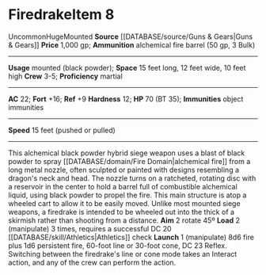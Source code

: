 ﻿---
ac: '22'
fortitude: '+16'
hardness: '12'
hp: '70'
id: '15'
item_category: Siege Weapons
land_speed: '15'
level: '8'
max_speed: '15'
name: Firedrake
price: 1,000 gp
rarity: Uncommon
reflex: '+9'
size: Huge
source: '[[DATABASE/source/Guns & Gears|Guns & Gears]]'
trait:
- '[[DATABASE/trait/Mounted|Mounted]]'
- '[[DATABASE/trait/Uncommon|Uncommon]]'
type: Siege Weapon
usage: mounted (black powder)

---
# Firedrake<span class="item-type">Item 8</span>

<span class="trait-uncommon item-trait">Uncommon</span><span class="trait-size item-trait">Huge</span><span class="item-trait">Mounted</span>
**Source** [[DATABASE/source/Guns & Gears|Guns & Gears]]
**Price** 1,000 gp; **Ammunition** alchemical fire barrel (50 gp, 3 Bulk)

---
**Usage** mounted (black powder); **Space** 15 feet long, 12 feet wide, 10 feet high
**Crew** 3-5; **Proficiency** martial

---
**AC** 22; **Fort** +16; **Ref** +9
**Hardness** 12; **HP** 70 (BT 35); **Immunities** object immunities

---
**Speed** 15 feet (pushed or pulled)

---
This alchemical black powder hybrid siege weapon uses a blast of black powder to spray [[DATABASE/domain/Fire Domain|alchemical fire]] from a long metal nozzle, often sculpted or painted with designs resembling a dragon's neck and head. The nozzle turns on a ratcheted, rotating disc with a reservoir in the center to hold a barrel full of combustible alchemical liquid, using black powder to propel the fire. This main structure is atop a wheeled cart to allow it to be easily moved. Unlike most mounted siege weapons, a firedrake is intended to be wheeled out into the thick of a skirmish rather than shooting from a distance.
 **Aim** <span class="action-icon">2</span> rotate 45º
 **Load** <span class="action-icon">2</span> (manipulate) 3 times, requires a successful DC 20 [[DATABASE/skill/Athletics|Athletics]] check
 **Launch** <span class="action-icon">1</span> (manipulate) 8d6 fire plus 1d6 persistent fire, 60-foot line or 30-foot cone, DC 23 Reflex. Switching between the firedrake's line or cone mode takes an Interact action, and any of the crew can perform the action.